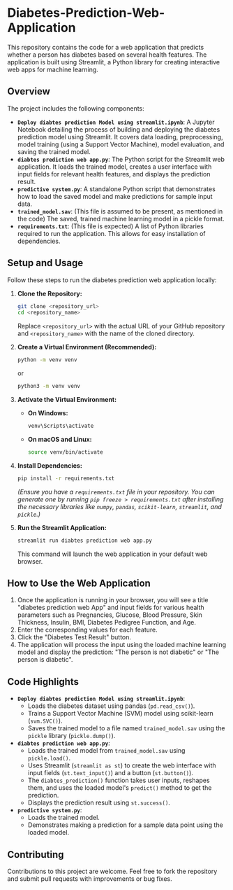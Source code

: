 # Diabetes-Prediction-Web-Application

This repository contains the code for a web application that predicts whether a person has diabetes based on several health features. The application is built using Streamlit, a Python library for creating interactive web apps for machine learning.

## Overview

The project includes the following components:

* **`Deploy diabtes prediction Model using streamlit.ipynb`**: A Jupyter Notebook detailing the process of building and deploying the diabetes prediction model using Streamlit. It covers data loading, preprocessing, model training (using a Support Vector Machine), model evaluation, and saving the trained model.
* **`diabtes prediction web app.py`**: The Python script for the Streamlit web application. It loads the trained model, creates a user interface with input fields for relevant health features, and displays the prediction result.
* **`predictive system.py`**: A standalone Python script that demonstrates how to load the saved model and make predictions for sample input data.
* **`trained_model.sav`**: (This file is assumed to be present, as mentioned in the code) The saved, trained machine learning model in a pickle format.
* **`requirements.txt`**: (This file is expected) A list of Python libraries required to run the application. This allows for easy installation of dependencies.

## Setup and Usage

Follow these steps to run the diabetes prediction web application locally:

1.  **Clone the Repository:**
    ```bash
    git clone <repository_url>
    cd <repository_name>
    ```
    Replace `<repository_url>` with the actual URL of your GitHub repository and `<repository_name>` with the name of the cloned directory.

2.  **Create a Virtual Environment (Recommended):**
    ```bash
    python -m venv venv
    ```
    or
    ```bash
    python3 -m venv venv
    ```

3.  **Activate the Virtual Environment:**
    * **On Windows:**
        ```bash
        venv\Scripts\activate
        ```
    * **On macOS and Linux:**
        ```bash
        source venv/bin/activate
        ```

4.  **Install Dependencies:**
    ```bash
    pip install -r requirements.txt
    ```
    *(Ensure you have a `requirements.txt` file in your repository. You can generate one by running `pip freeze > requirements.txt` after installing the necessary libraries like `numpy`, `pandas`, `scikit-learn`, `streamlit`, and `pickle`.)*

5.  **Run the Streamlit Application:**
    ```bash
    streamlit run diabtes prediction web app.py
    ```
    This command will launch the web application in your default web browser.

## How to Use the Web Application

1.  Once the application is running in your browser, you will see a title "diabetes prediction web App" and input fields for various health parameters such as Pregnancies, Glucose, Blood Pressure, Skin Thickness, Insulin, BMI, Diabetes Pedigree Function, and Age.
2.  Enter the corresponding values for each feature.
3.  Click the "Diabetes Test Result" button.
4.  The application will process the input using the loaded machine learning model and display the prediction: "The person is not diabetic" or "The person is diabetic".

## Code Highlights

* **`Deploy diabtes prediction Model using streamlit.ipynb`**:
    * Loads the diabetes dataset using pandas (`pd.read_csv()`).
    * Trains a Support Vector Machine (SVM) model using scikit-learn (`svm.SVC()`).
    * Saves the trained model to a file named `trained_model.sav` using the `pickle` library (`pickle.dump()`).
* **`diabtes prediction web app.py`**:
    * Loads the trained model from `trained_model.sav` using `pickle.load()`.
    * Uses Streamlit (`streamlit as st`) to create the web interface with input fields (`st.text_input()`) and a button (`st.button()`).
    * The `diabtes_prediction()` function takes user inputs, reshapes them, and uses the loaded model's `predict()` method to get the prediction.
    * Displays the prediction result using `st.success()`.
* **`predictive system.py`**:
    * Loads the trained model.
    * Demonstrates making a prediction for a sample data point using the loaded model.

## Contributing

Contributions to this project are welcome. Feel free to fork the repository and submit pull requests with improvements or bug fixes.
